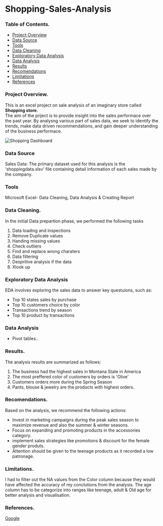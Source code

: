 # Shopping-Sales-Analysis

### Table of Contents.

- [Project Overview](#project-overview)
- [Data Source](#data-source)
- [Tools](#tools)
- [Data Cleaning](#data-cleaning)
- [Exploratory Data Analysis](#exploratory-data-analysis)
- [Data Analysis](#data-analysis)
- [Results](#results)
- [Recomendations](#recomendations)
- [Limitations](#limitations)
- [References](#references)

### Project Overview.

This is an excel project on sale analysis of an imaginary store called **Shopping store**.  
The aim of the priject is to provide insight into the sales performace over the past year. By analysng various part of sales data, we seek to identify the trends, make data driven recommendations, and gain deeper understanding of the business performace.


![Shopping Dashboard](https://github.com/kdm1411/Shopping-Sales-Analysis/assets/150349346/6e2d564d-2d55-42c8-8c32-8de2ae415c09)


### Data Source

Sales Data: The primary dataset used for this analysis is the 'shoppingdata.xlsv' file containing detail information of each sales made by the company.

### Tools

Microsoft Excel- Data Cleaning, Data Analysis & Creating Report

### Data Cleaning.

In the initial Data prepartion phase, we performed the following tasks

1. Data loading and inspections
2. Remove Duplicate values
3. Handing missing values
4. Check outliers
5. Find and replace wrong charaters
6. Data filtering
7. Despritive analysis if the data
8. Xlook up

### Exploratory Data Analysis

EDA involves exploring the sales data to answer key questuions, such as:

- Top 10 states sales by purchase
- Top 10 customers choice by color 
- Transactions trend by season
- Top 10 product by transactions

### Data Analysis

- Pivot tables..

 ### Results.

 The analysis results are summarized as follows:
 1. The business had the highest sales in Montana State in America
 2. The most preffered color of customers by orders is 'Olive'
 3. Customers orders more during the Spring Season
 4. Pants, blouse & jewelry are the products with highest orders.

### Recomendations.

Based on the analysis, we recommend the following actions:

- Invest in marketing campaigns during the peak sales season to maximize revenue and also the summer & winter seasons.
- Focus on expanding and promoting products in the accessories category.
- implement sales strategies like promotions & discount for the female gender produts.
- Attention should be given to the teenage products as it recorded a low patronage.

### Limitations.

I had to filter out the NA values from the Color column because they would have affected the accuracy of my conclutions from the analysis. The age column has to be categorize into ranges like teenage, adult & Old age for better analysis and visualisation.

### References.

[Google](http://google.com)
